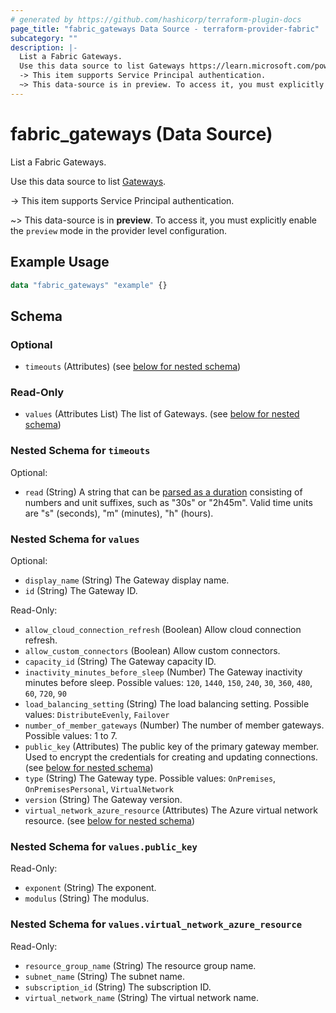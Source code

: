 ```yaml
---
# generated by https://github.com/hashicorp/terraform-plugin-docs
page_title: "fabric_gateways Data Source - terraform-provider-fabric"
subcategory: ""
description: |-
  List a Fabric Gateways.
  Use this data source to list Gateways https://learn.microsoft.com/power-bi/guidance/powerbi-implementation-planning-data-gateways.
  -> This item supports Service Principal authentication.
  ~> This data-source is in preview. To access it, you must explicitly enable the preview mode in the provider level configuration.
---
```


# fabric_gateways (Data Source)

List a Fabric Gateways.

Use this data source to list [Gateways](https://learn.microsoft.com/power-bi/guidance/powerbi-implementation-planning-data-gateways).

-> This item supports Service Principal authentication.

~> This data-source is in **preview**. To access it, you must explicitly enable the `preview` mode in the provider level configuration.

## Example Usage

```terraform
data "fabric_gateways" "example" {}
```

<!-- schema generated by tfplugindocs -->
## Schema

### Optional

- `timeouts` (Attributes) (see [below for nested schema](#nestedatt--timeouts))

### Read-Only

- `values` (Attributes List) The list of Gateways. (see [below for nested schema](#nestedatt--values))

<a id="nestedatt--timeouts"></a>

### Nested Schema for `timeouts`

Optional:

- `read` (String) A string that can be [parsed as a duration](https://pkg.go.dev/time#ParseDuration) consisting of numbers and unit suffixes, such as "30s" or "2h45m". Valid time units are "s" (seconds), "m" (minutes), "h" (hours).

<a id="nestedatt--values"></a>

### Nested Schema for `values`

Optional:

- `display_name` (String) The Gateway display name.
- `id` (String) The Gateway ID.

Read-Only:

- `allow_cloud_connection_refresh` (Boolean) Allow cloud connection refresh.
- `allow_custom_connectors` (Boolean) Allow custom connectors.
- `capacity_id` (String) The Gateway capacity ID.
- `inactivity_minutes_before_sleep` (Number) The Gateway inactivity minutes before sleep. Possible values: `120`, `1440`, `150`, `240`, `30`, `360`, `480`, `60`, `720`, `90`
- `load_balancing_setting` (String) The load balancing setting. Possible values: `DistributeEvenly`, `Failover`
- `number_of_member_gateways` (Number) The number of member gateways. Possible values: 1 to 7.
- `public_key` (Attributes) The public key of the primary gateway member. Used to encrypt the credentials for creating and updating connections. (see [below for nested schema](#nestedatt--values--public_key))
- `type` (String) The Gateway type. Possible values: `OnPremises`, `OnPremisesPersonal`, `VirtualNetwork`
- `version` (String) The Gateway version.
- `virtual_network_azure_resource` (Attributes) The Azure virtual network resource. (see [below for nested schema](#nestedatt--values--virtual_network_azure_resource))

<a id="nestedatt--values--public_key"></a>

### Nested Schema for `values.public_key`

Read-Only:

- `exponent` (String) The exponent.
- `modulus` (String) The modulus.

<a id="nestedatt--values--virtual_network_azure_resource"></a>

### Nested Schema for `values.virtual_network_azure_resource`

Read-Only:

- `resource_group_name` (String) The resource group name.
- `subnet_name` (String) The subnet name.
- `subscription_id` (String) The subscription ID.
- `virtual_network_name` (String) The virtual network name.
